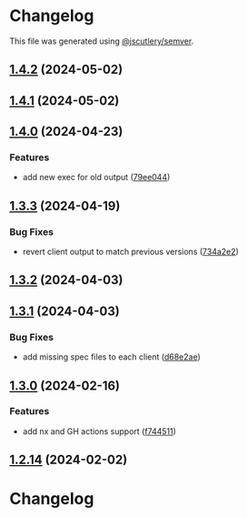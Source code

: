 # Changelog

This file was generated using [@jscutlery/semver](https://github.com/jscutlery/semver).

## [1.4.2](https://github.com/RedHatInsights/javascript-clients/compare/@redhat-cloud-services/topological-inventory-client-1.4.1...@redhat-cloud-services/topological-inventory-client-1.4.2) (2024-05-02)

## [1.4.1](https://github.com/RedHatInsights/javascript-clients/compare/@redhat-cloud-services/topological-inventory-client-1.4.0...@redhat-cloud-services/topological-inventory-client-1.4.1) (2024-05-02)

## [1.4.0](https://github.com/RedHatInsights/javascript-clients/compare/@redhat-cloud-services/topological-inventory-client-1.3.3...@redhat-cloud-services/topological-inventory-client-1.4.0) (2024-04-23)


### Features

* add new exec for old output ([79ee044](https://github.com/RedHatInsights/javascript-clients/commit/79ee044c77d216c71a5040405017a0a1d422cf90))

## [1.3.3](https://github.com/RedHatInsights/javascript-clients/compare/@redhat-cloud-services/topological-inventory-client-1.3.2...@redhat-cloud-services/topological-inventory-client-1.3.3) (2024-04-19)


### Bug Fixes

* revert client output to match previous versions ([734a2e2](https://github.com/RedHatInsights/javascript-clients/commit/734a2e22d1464892ca1fb3114b366435c90d1110))

## [1.3.2](https://github.com/RedHatInsights/javascript-clients/compare/@redhat-cloud-services/topological-inventory-client-1.3.1...@redhat-cloud-services/topological-inventory-client-1.3.2) (2024-04-03)

## [1.3.1](https://github.com/Hyperkid123/javascript-clients/compare/@redhat-cloud-services/topological-inventory-client-1.3.0...@redhat-cloud-services/topological-inventory-client-1.3.1) (2024-04-03)


### Bug Fixes

* add missing spec files to each client ([d68e2ae](https://github.com/Hyperkid123/javascript-clients/commit/d68e2ae5d7d21f03cb60181c19ea12f18e9989b6))

## [1.3.0](https://github.com/RedHatInsights/javascript-clients/compare/@redhat-cloud-services/topological-inventory-client-1.2.13...@redhat-cloud-services/topological-inventory-client-1.3.0) (2024-02-16)


### Features

* add nx and GH actions support ([f744511](https://github.com/RedHatInsights/javascript-clients/commit/f744511308bf530dd53724792939e133c8d7cf22))

## [1.2.14](https://github.com/RedHatInsights/javascript-clients/compare/@redhat-cloud-services/topological-inventory-client-1.2.13...@redhat-cloud-services/topological-inventory-client-1.2.14) (2024-02-02)

# Changelog